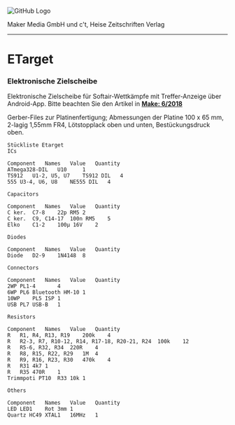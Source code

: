 ![GitHub Logo](http://www.heise.de/make/icons/make_logo.png)

Maker Media GmbH und c't, Heise Zeitschriften Verlag

***

# ETarget

### Elektronische Zielscheibe

Elektronische Zielscheibe für Softair-Wettkämpfe mit Treffer-Anzeige über Android-App. Bitte beachten Sie den Artikel in **[Make: 6/2018](https://shop.heise.de/katalog/make-6-2018)**

Gerber-Files zur Platinenfertigung; Abmessungen der Platine 100 x 65 mm, 2-lagig 1,55mm FR4, Lötstopplack oben und unten, Bestückungsdruck oben.

	Stückliste Etarget			
	ICs			
				
	Component	Names	Value	Quantity
	ATmega328-DIL	U10		1
	TS912	U1-2, U5, U7	TS912 DIL	4
	555	U3-4, U6, U8	NE555 DIL	4
				
	Capacitors			
				
	Component	Names	Value	Quantity
	C ker.	C7-8	22p RM5	2
	C ker.	C9, C14-17	100n RM5	5
	Elko	C1-2	100µ 16V	2
				
	Diodes			
				
	Component	Names	Value	Quantity
	Diode	D2-9	1N4148	8
				
	Connectors			
				
	Component	Names	Value	Quantity
	2WP	PL1-4		4
	6WP	PL6	Bluetooth HM-10	1
	10WP	PL5	ISP	1
	USB	PL7	USB-B	1
				
	Resistors			
				
	Component	Names	Value	Quantity
	R	R1, R4, R13, R19	200k	4
	R	R2-3, R7, R10-12, R14, R17-18, R20-21, R24	100k	12
	R	R5-6, R32, R34	220R	4
	R	R8, R15, R22, R29	1M	4
	R	R9, R16, R23, R30	470k	4
	R	R31	4k7	1
	R	R35	470R	1
	Trimmpoti PT10	R33	10k	1
				
	Others			
				
	Component	Names	Value	Quantity
	LED	LED1	Rot 3mm	1
	Quartz HC49	XTAL1	16MHz	1

